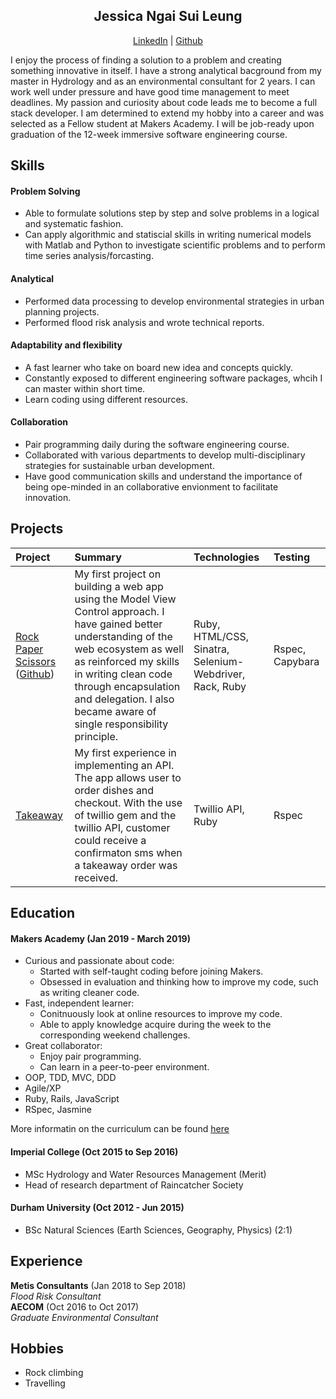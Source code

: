 <h2 align="center">Jessica Ngai Sui Leung</h2>
<p align="center">
  <a href="www.linkedin.com/in/jessica-ngai-sui-leung">LinkedIn</a>  |  
  <a href="https://github.com/jesslns">Github</a>
</p>

I enjoy the process of finding a solution to a problem and creating something innovative in itself. I have a strong analytical bacground from my master in Hydrology and as an environmental consultant for 2 years. I can work well under pressure and have good time management to meet deadlines. My passion and curiosity about code leads me to become a full stack developer. I am determined to extend my hobby into a career and was selected as a Fellow student at Makers Academy. I will be job-ready upon graduation of the 12-week immersive software engineering course.

## Skills


####  Problem Solving

- Able to formulate solutions step by step and solve problems in a logical and systematic fashion. 
- Can apply algorithmic and statiscial skills in writing numerical models with Matlab and Python to investigate scientific problems and to perform time series analysis/forcasting.

#### Analytical
- Performed data processing to develop environmental strategies in urban planning projects.
- Performed flood risk analysis and wrote technical reports.

#### Adaptability and flexibility

- A fast learner who take on board new idea and concepts quickly.
- Constantly exposed to different engineering software packages, whcih I can master within short time. 
- Learn coding using different resources.

#### Collaboration

- Pair programming daily during the software engineering course. 
- Collaborated with various departments to develop multi-disciplinary strategies for sustainable urban development. 
- Have good communication skills and understand the importance of being ope-minded in an collaborative envionment to facilitate innovation.

## Projects
|Project|Summary|Technologies|Testing|
| :---- | :---- | :---- | :---- |
|[Rock Paper Scissors](https://rpsbyjess.herokuapp.com/)<br>([Github](https://github.com/jesslns/rps-challenge))| My first project on building a web app using the Model View Control approach. I have gained better understanding of the web ecosystem as well as reinforced my skills in writing clean code through encapsulation and delegation. I also became aware of single responsibility principle. |Ruby, HTML/CSS, <br> Sinatra, Selenium-Webdriver, Rack, Ruby | Rspec, Capybara|
|[Takeaway](https://github.com/jesslns/takeaway-challenge)|My first experience in implementing an API. The app allows user to order dishes and checkout. With the use of twillio gem and the twillio API, customer could receive a confirmaton sms when a takeaway order was received. |Twillio API, Ruby|Rspec|

## Education

#### Makers Academy (Jan 2019 - March 2019)

- Curious and passionate about code: 
  - Started with self-taught coding before joining Makers. 
  - Obsessed in evaluation and thinking how to improve my code, such as writing cleaner code.
- Fast, independent learner: 
  - Conitnuously look at online resources to improve my code.
  - Able to apply knowledge acquire during the week to the corresponding weekend challenges.
- Great collaborator:
  - Enjoy pair programming.
  - Can learn in a peer-to-peer environment.
- OOP, TDD, MVC, DDD
- Agile/XP
- Ruby, Rails, JavaScript
- RSpec, Jasmine

More informatin on the curriculum can be found [here](https://faq.makers.tech/knowledge/how-can-i-learn-more-about-your-curriculum)

#### Imperial College (Oct 2015 to Sep 2016)

- MSc Hydrology and Water Resources Management (Merit)
- Head of research department of Raincatcher Society

#### Durham University (Oct 2012 - Jun 2015)

- BSc Natural Sciences (Earth Sciences, Geography, Physics) (2:1)

## Experience

**Metis Consultants** (Jan 2018 to Sep 2018)    
*Flood Risk Consultant*  
**AECOM** (Oct 2016 to Oct 2017)   
*Graduate Environmental Consultant*  

## Hobbies

- Rock climbing
- Travelling
